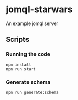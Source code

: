 # jomql-starwars

An example jomql server

## Scripts

### Running the code

```
npm install
npm run start
```

### Generate schema

`npm run generate:schema`
